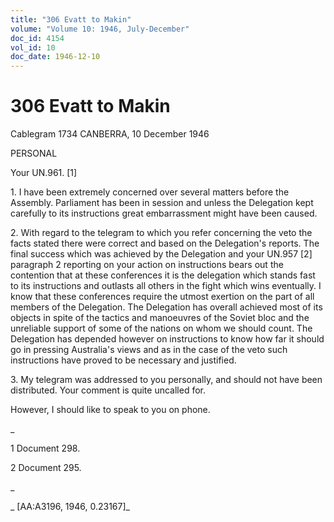 ```yaml
---
title: "306 Evatt to Makin"
volume: "Volume 10: 1946, July-December"
doc_id: 4154
vol_id: 10
doc_date: 1946-12-10
---
```


# 306 Evatt to Makin

Cablegram 1734 CANBERRA, 10 December 1946

PERSONAL

Your UN.961. [1]

1\. I have been extremely concerned over several matters before the Assembly. Parliament has been in session and unless the Delegation kept carefully to its instructions great embarrassment might have been caused.

2\. With regard to the telegram to which you refer concerning the veto the facts stated there were correct and based on the Delegation's reports. The final success which was achieved by the Delegation and your UN.957 [2] paragraph 2 reporting on your action on instructions bears out the contention that at these conferences it is the delegation which stands fast to its instructions and outlasts all others in the fight which wins eventually. I know that these conferences require the utmost exertion on the part of all members of the Delegation. The Delegation has overall achieved most of its objects in spite of the tactics and manoeuvres of the Soviet bloc and the unreliable support of some of the nations on whom we should count. The Delegation has depended however on instructions to know how far it should go in pressing Australia's views and as in the case of the veto such instructions have proved to be necessary and justified.

3\. My telegram was addressed to you personally, and should not have been distributed. Your comment is quite uncalled for.

However, I should like to speak to you on phone.

_

1 Document 298.

2 Document 295.

_

_ [AA:A3196, 1946, 0.23167]_
